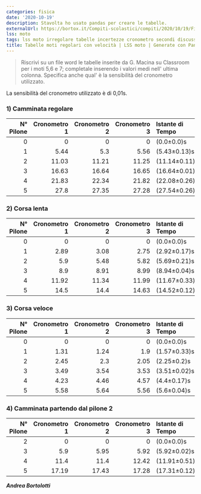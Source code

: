 ```yaml
---
categories: fisica
date: '2020-10-19'
description: Stavolta ho usato pandas per creare le tabelle.
externalUrl: https://bortox.it/Compiti-scolastici/compiti/2020/10/19/Fisica.html
lss: moto
tags: lss moto irregolare tabelle incertezze cronometro secondi discussione
title: Tabelle moti regolari con velocità | LSS moto | Generate con Pandas
---
```


>Riscrivi su un file word le tabelle inserite da G. Macina su Classroom per i moti 5,6 e 7; completale inserendo i valori medi nell' ultima colonna. Specifica anche qual' è la sensibilità del cronometro utilizzato.

La sensibilità del cronometro utilizzato è di 0,01s.


### 1) Camminata regolare

|   N° Pilone |   Cronometro 1 |   Cronometro 2 |   Cronometro 3 | Istante di Tempo   | Intervallo di Tempo   | Posizione   | Spostamento   | Velocità       |
|------------:|---------------:|---------------:|---------------:|:-------------------|:----------------------|:------------|:--------------|:---------------|
|           0 |           0    |           0    |           0    | (0.0±0.0)s         | (0.0±0.0)s            | (0±0.0)m    | (0.0±0.0)m    | (nan±nan)m/s   |
|           1 |           5.44 |           5.3  |           5.56 | (5.43±0.13)s       | (5.43±0.13)s          | (1±0.01)m   | (1.0±0.01)m   | (0.18±0.01)m/s |
|           2 |          11.03 |          11.21 |          11.25 | (11.14±0.11)s      | (5.71±0.24)s          | (2±0.01)m   | (1.0±0.02)m   | (0.18±0.01)m/s |
|           3 |          16.63 |          16.64 |          16.65 | (16.64±0.01)s      | (5.5±0.12)s           | (3±0.01)m   | (1.0±0.02)m   | (0.18±0.01)m/s |
|           4 |          21.83 |          22.34 |          21.82 | (22.08±0.26)s      | (5.44±0.27)s          | (4±0.01)m   | (1.0±0.02)m   | (0.18±0.01)m/s |
|           5 |          27.8  |          27.35 |          27.28 | (27.54±0.26)s      | (5.46±0.52)s          | (5±0.01)m   | (1.0±0.02)m   | (0.18±0.02)m/s |

### 2) Corsa lenta

|   N° Pilone |   Cronometro 1 |   Cronometro 2 |   Cronometro 3 | Istante di Tempo   | Intervallo di Tempo   | Posizione   | Spostamento   | Velocità       |
|------------:|---------------:|---------------:|---------------:|:-------------------|:----------------------|:------------|:--------------|:---------------|
|           0 |           0    |           0    |           0    | (0.0±0.0)s         | (0.0±0.0)s            | (0±0.0)m    | (0.0±0.0)m    | (nan±nan)m/s   |
|           1 |           2.89 |           3.08 |           2.75 | (2.92±0.17)s       | (2.92±0.17)s          | (1±0.01)m   | (1.0±0.01)m   | (0.34±0.02)m/s |
|           2 |           5.9  |           5.48 |           5.82 | (5.69±0.21)s       | (2.77±0.38)s          | (2±0.01)m   | (1.0±0.02)m   | (0.36±0.06)m/s |
|           3 |           8.9  |           8.91 |           8.99 | (8.94±0.04)s       | (3.25±0.25)s          | (3±0.01)m   | (1.0±0.02)m   | (0.31±0.03)m/s |
|           4 |          11.92 |          11.34 |          11.99 | (11.67±0.33)s      | (2.73±0.37)s          | (4±0.01)m   | (1.0±0.02)m   | (0.37±0.06)m/s |
|           5 |          14.5  |          14.4  |          14.63 | (14.52±0.12)s      | (2.85±0.45)s          | (5±0.01)m   | (1.0±0.02)m   | (0.35±0.06)m/s |

### 3) Corsa veloce

|   N° Pilone |   Cronometro 1 |   Cronometro 2 |   Cronometro 3 | Istante di Tempo   | Intervallo di Tempo   | Posizione   | Spostamento   | Velocità       |
|------------:|---------------:|---------------:|---------------:|:-------------------|:----------------------|:------------|:--------------|:---------------|
|           0 |           0    |           0    |           0    | (0.0±0.0)s         | (0.0±0.0)s            | (0±0.0)m    | (0.0±0.0)m    | (nan±nan)m/s   |
|           1 |           1.31 |           1.24 |           1.9  | (1.57±0.33)s       | (1.57±0.33)s          | (1±0.01)m   | (1.0±0.01)m   | (0.64±0.14)m/s |
|           2 |           2.45 |           2.3  |           2.05 | (2.25±0.2)s        | (0.68±0.53)s          | (2±0.01)m   | (1.0±0.02)m   | (1.47±1.18)m/s |
|           3 |           3.49 |           3.54 |           3.53 | (3.51±0.02)s       | (1.26±0.22)s          | (3±0.01)m   | (1.0±0.02)m   | (0.79±0.15)m/s |
|           4 |           4.23 |           4.46 |           4.57 | (4.4±0.17)s        | (0.89±0.19)s          | (4±0.01)m   | (1.0±0.02)m   | (1.12±0.26)m/s |
|           5 |           5.58 |           5.64 |           5.56 | (5.6±0.04)s        | (1.2±0.21)s           | (5±0.01)m   | (1.0±0.02)m   | (0.83±0.16)m/s |

### 4) Camminata partendo dal pilone 2

|   N° Pilone |   Cronometro 1 |   Cronometro 2 |   Cronometro 3 | Istante di Tempo   | Intervallo di Tempo   | Posizione   | Spostamento   | Velocità       |
|------------:|---------------:|---------------:|---------------:|:-------------------|:----------------------|:------------|:--------------|:---------------|
|           2 |           0    |           0    |           0    | (0.0±0.0)s         | (0.0±0.0)s            | (2±0.01)m   | (0.0±0.0)m    | (nan±nan)m/s   |
|           3 |           5.9  |           5.95 |           5.92 | (5.92±0.02)s       | (5.92±0.02)s          | (3±0.01)m   | (1.0±0.02)m   | (0.17±0.0)m/s  |
|           4 |          11.4  |          11.4  |          12.42 | (11.91±0.51)s      | (5.99±0.53)s          | (4±0.01)m   | (1.0±0.02)m   | (0.17±0.02)m/s |
|           5 |          17.19 |          17.43 |          17.28 | (17.31±0.12)s      | (5.4±0.63)s           | (5±0.01)m   | (1.0±0.02)m   | (0.19±0.02)m/s |


___Andrea Bortolotti___